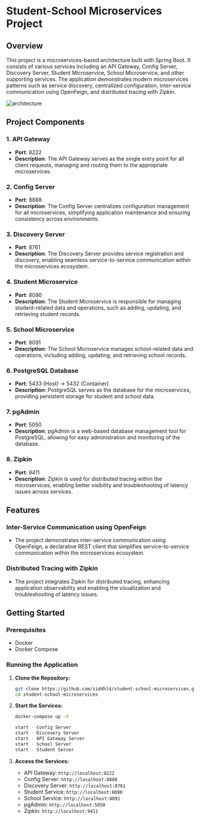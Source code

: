 # Student-School Microservices Project

## Overview

This project is a microservices-based architecture built with Spring Boot. It consists of various services including an API Gateway, Config Server, Discovery Server, Student Microservice, School Microservice, and other supporting services. The application demonstrates modern microservices patterns such as service discovery, centralized configuration, inter-service communication using OpenFeign, and distributed tracing with Zipkin.

![architecture](https://imgs.search.brave.com/AZkKYOifhfns8OmMQcTUfP9YTKWXy4N2vwDbbzYEV9U/rs:fit:860:0:0:0/g:ce/aHR0cHM6Ly91cGxv/YWQud2lraW1lZGlh/Lm9yZy93aWtpcGVk/aWEvY29tbW9ucy9i/L2I2L1BlbmNpbF9k/cmF3aW5nX29mX2Ff/Z2lybF9pbl9lY3N0/YXN5LmpwZw)

## Project Components

### 1. API Gateway
- **Port**: 8222
- **Description**: The API Gateway serves as the single entry point for all client requests, managing and routing them to the appropriate microservices.

### 2. Config Server
- **Port**: 8888
- **Description**: The Config Server centralizes configuration management for all microservices, simplifying application maintenance and ensuring consistency across environments.

### 3. Discovery Server
- **Port**: 8761
- **Description**: The Discovery Server provides service registration and discovery, enabling seamless service-to-service communication within the microservices ecosystem.

### 4. Student Microservice
- **Port**: 8090
- **Description**: The Student Microservice is responsible for managing student-related data and operations, such as adding, updating, and retrieving student records.

### 5. School Microservice
- **Port**: 8091
- **Description**: The School Microservice manages school-related data and operations, including adding, updating, and retrieving school records.

### 6. PostgreSQL Database
- **Port**: 5433 (Host) -> 5432 (Container)
- **Description**: PostgreSQL serves as the database for the microservices, providing persistent storage for student and school data.

### 7. pgAdmin
- **Port**: 5050
- **Description**: pgAdmin is a web-based database management tool for PostgreSQL, allowing for easy administration and monitoring of the database.

### 8. Zipkin
- **Port**: 9411
- **Description**: Zipkin is used for distributed tracing within the microservices, enabling better visibility and troubleshooting of latency issues across services.

## Features

### Inter-Service Communication using OpenFeign
- The project demonstrates inter-service communication using OpenFeign, a declarative REST client that simplifies service-to-service communication within the microservices ecosystem.

### Distributed Tracing with Zipkin
- The project integrates Zipkin for distributed tracing, enhancing application observability and enabling the visualization and troubleshooting of latency issues.

## Getting Started

### Prerequisites
- Docker
- Docker Compose

### Running the Application

1. **Clone the Repository:**
   ```bash
   git clone https://github.com/siddhld/student-school-microservices.git
   cd student-school-microservices
   ```

2. **Start the Services:**
   ```bash
   docker-compose up -d

   start - Config Server
   start - Discovery Server
   start - API Gateway Server
   start - School Server
   start - Student Server
   ```

3. **Access the Services:**
   - API Gateway: `http://localhost:8222`
   - Config Server: `http://localhost:8888`
   - Discovery Server: `http://localhost:8761`
   - Student Service: `http://localhost:8090`
   - School Service: `http://localhost:8091`
   - pgAdmin: `http://localhost:5050`
   - Zipkin: `http://localhost:9411`
